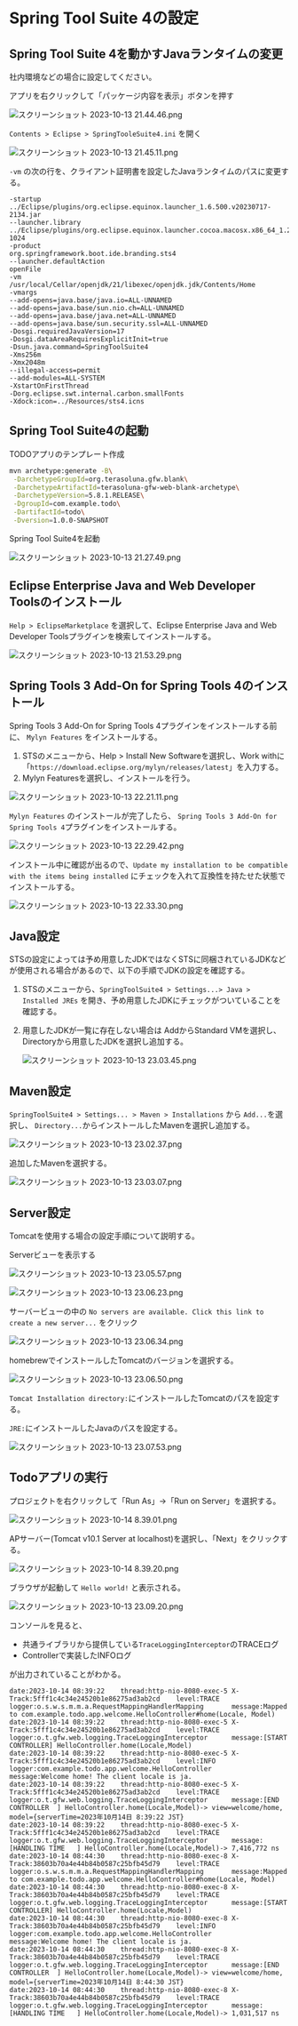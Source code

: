 # Spring Tool Suite 4の設定

## Spring Tool Suite 4を動かすJavaランタイムの変更

社内環境などの場合に設定してください。

アプリを右クリックして「パッケージ内容を表示」ボタンを押す

![スクリーンショット 2023-10-13 21.44.46.png](./スクリーンショット_2023-10-13_21.44.46.png)

`Contents > Eclipse > SpringTooleSuite4.ini` を開く

![スクリーンショット 2023-10-13 21.45.11.png](./スクリーンショット_2023-10-13_21.45.11.png)

`-vm` の次の行を、クライアント証明書を設定したJavaランタイムのパスに変更する。

```text
-startup
../Eclipse/plugins/org.eclipse.equinox.launcher_1.6.500.v20230717-2134.jar
--launcher.library
../Eclipse/plugins/org.eclipse.equinox.launcher.cocoa.macosx.x86_64_1.2.700.v20221108-1024
-product
org.springframework.boot.ide.branding.sts4
--launcher.defaultAction
openFile
-vm
/usr/local/Cellar/openjdk/21/libexec/openjdk.jdk/Contents/Home
-vmargs
--add-opens=java.base/java.io=ALL-UNNAMED
--add-opens=java.base/sun.nio.ch=ALL-UNNAMED
--add-opens=java.base/java.net=ALL-UNNAMED
--add-opens=java.base/sun.security.ssl=ALL-UNNAMED
-Dosgi.requiredJavaVersion=17
-Dosgi.dataAreaRequiresExplicitInit=true
-Dsun.java.command=SpringToolSuite4
-Xms256m
-Xmx2048m
--illegal-access=permit
--add-modules=ALL-SYSTEM
-XstartOnFirstThread
-Dorg.eclipse.swt.internal.carbon.smallFonts
-Xdock:icon=../Resources/sts4.icns
```

## Spring Tool Suite4の起動

TODOアプリのテンプレート作成

```bash
mvn archetype:generate -B\
 -DarchetypeGroupId=org.terasoluna.gfw.blank\
 -DarchetypeArtifactId=terasoluna-gfw-web-blank-archetype\
 -DarchetypeVersion=5.8.1.RELEASE\
 -DgroupId=com.example.todo\
 -DartifactId=todo\
 -Dversion=1.0.0-SNAPSHOT
```

Spring Tool Suite4を起動

![スクリーンショット 2023-10-13 21.27.49.png](./スクリーンショット_2023-10-13_21.27.49.png)

## Eclipse Enterprise Java and Web Developer Toolsのインストール

`Help > EclipseMarketplace` を選択して、Eclipse Enterprise Java and Web Developer Toolsプラグインを検索してインストールする。

![スクリーンショット 2023-10-13 21.53.29.png](./スクリーンショット_2023-10-13_21.53.29.png)

## Spring Tools 3 Add-On for Spring Tools 4のインストール

Spring Tools 3 Add-On for Spring Tools 4プラグインをインストールする前に、 `Mylyn Features` をインストールする。

1. STSのメニューから、Help > Install New Softwareを選択し、Work withに「`https://download.eclipse.org/mylyn/releases/latest`」を入力する。
2. Mylyn Featuresを選択し、インストールを行う。

![スクリーンショット 2023-10-13 22.21.11.png](./スクリーンショット_2023-10-13_22.21.11.png)

`Mylyn Features` のインストールが完了したら、 `Spring Tools 3 Add-On for Spring Tools 4`プラグインをインストールする。

![スクリーンショット 2023-10-13 22.29.42.png](./スクリーンショット_2023-10-13_22.29.42.png)

インストール中に確認が出るので、`Update my installation to be compatible with the items being installed` にチェックを入れて互換性を持たせた状態でインストールする。

![スクリーンショット 2023-10-13 22.33.30.png](./スクリーンショット_2023-10-13_22.33.30.png)

## Java設定

STSの設定によっては予め用意したJDKではなくSTSに同梱されているJDKなどが使用される場合があるので、以下の手順でJDKの設定を確認する。

1. STSのメニューから、`SpringToolSuite4 > Settings...> Java > Installed JREs` を開き、予め用意したJDKにチェックがついていることを確認する。
2. 用意したJDKが一覧に存在しない場合は AddからStandard VMを選択し、Directoryから用意したJDKを選択し追加する。
    
    ![スクリーンショット 2023-10-13 23.03.45.png](./スクリーンショット_2023-10-13_23.03.45.png)
    

## Maven設定

`SpringToolSuite4 > Settings... > Maven > Installations` から `Add...`を選択し、 `Directory...`からインストールしたMavenを選択し追加する。

![スクリーンショット 2023-10-13 23.02.37.png](./スクリーンショット_2023-10-13_23.02.37.png)

追加したMavenを選択する。

![スクリーンショット 2023-10-13 23.03.07.png](./スクリーンショット_2023-10-13_23.03.07.png)

## Server設定

Tomcatを使用する場合の設定手順について説明する。

Serverビューを表示する

![スクリーンショット 2023-10-13 23.05.57.png](./スクリーンショット_2023-10-13_23.05.57.png)

![スクリーンショット 2023-10-13 23.06.23.png](./スクリーンショット_2023-10-13_23.06.23.png)

サーバービューの中の `No servers are available. Click this link to create a new server...` をクリック

![スクリーンショット 2023-10-13 23.06.34.png](./スクリーンショット_2023-10-13_23.06.34.png)

homebrewでインストールしたTomcatのバージョンを選択する。

![スクリーンショット 2023-10-13 23.06.50.png](./スクリーンショット_2023-10-13_23.06.50.png)

`Tomcat Installation directory:`にインストールしたTomcatのパスを設定する。

`JRE:`にインストールしたJavaのパスを設定する。

![スクリーンショット 2023-10-13 23.07.53.png](./スクリーンショット_2023-10-13_23.07.53.png)

## Todoアプリの実行

プロジェクトを右クリックして「Run As」->「Run on Server」を選択する。

![スクリーンショット 2023-10-14 8.39.01.png](./スクリーンショット_2023-10-14_8.39.01.png)

APサーバー(Tomcat v10.1 Server at localhost)を選択し、「Next」をクリックする。

![スクリーンショット 2023-10-14 8.39.20.png](./スクリーンショット_2023-10-14_8.39.20.png)

ブラウザが起動して `Hello world!` と表示される。

![スクリーンショット 2023-10-13 23.09.20.png](./スクリーンショット_2023-10-13_23.09.20.png)

コンソールを見ると、

- 共通ライブラリから提供している`TraceLoggingInterceptor`のTRACEログ
- Controllerで実装したINFOログ

が出力されていることがわかる。

```text
date:2023-10-14 08:39:22	thread:http-nio-8080-exec-5	X-Track:5fff1c4c34e24520b1e86275ad3ab2cd	level:TRACE	logger:o.s.w.s.m.m.a.RequestMappingHandlerMapping      	message:Mapped to com.example.todo.app.welcome.HelloController#home(Locale, Model)
date:2023-10-14 08:39:22	thread:http-nio-8080-exec-5	X-Track:5fff1c4c34e24520b1e86275ad3ab2cd	level:TRACE	logger:o.t.gfw.web.logging.TraceLoggingInterceptor     	message:[START CONTROLLER] HelloController.home(Locale,Model)
date:2023-10-14 08:39:22	thread:http-nio-8080-exec-5	X-Track:5fff1c4c34e24520b1e86275ad3ab2cd	level:INFO 	logger:com.example.todo.app.welcome.HelloController    	message:Welcome home! The client locale is ja.
date:2023-10-14 08:39:22	thread:http-nio-8080-exec-5	X-Track:5fff1c4c34e24520b1e86275ad3ab2cd	level:TRACE	logger:o.t.gfw.web.logging.TraceLoggingInterceptor     	message:[END CONTROLLER  ] HelloController.home(Locale,Model)-> view=welcome/home, model={serverTime=2023年10月14日 8:39:22 JST}
date:2023-10-14 08:39:22	thread:http-nio-8080-exec-5	X-Track:5fff1c4c34e24520b1e86275ad3ab2cd	level:TRACE	logger:o.t.gfw.web.logging.TraceLoggingInterceptor     	message:[HANDLING TIME   ] HelloController.home(Locale,Model)-> 7,416,772 ns
date:2023-10-14 08:44:30	thread:http-nio-8080-exec-8	X-Track:38603b70a4e44b84b0587c25bfb45d79	level:TRACE	logger:o.s.w.s.m.m.a.RequestMappingHandlerMapping      	message:Mapped to com.example.todo.app.welcome.HelloController#home(Locale, Model)
date:2023-10-14 08:44:30	thread:http-nio-8080-exec-8	X-Track:38603b70a4e44b84b0587c25bfb45d79	level:TRACE	logger:o.t.gfw.web.logging.TraceLoggingInterceptor     	message:[START CONTROLLER] HelloController.home(Locale,Model)
date:2023-10-14 08:44:30	thread:http-nio-8080-exec-8	X-Track:38603b70a4e44b84b0587c25bfb45d79	level:INFO 	logger:com.example.todo.app.welcome.HelloController    	message:Welcome home! The client locale is ja.
date:2023-10-14 08:44:30	thread:http-nio-8080-exec-8	X-Track:38603b70a4e44b84b0587c25bfb45d79	level:TRACE	logger:o.t.gfw.web.logging.TraceLoggingInterceptor     	message:[END CONTROLLER  ] HelloController.home(Locale,Model)-> view=welcome/home, model={serverTime=2023年10月14日 8:44:30 JST}
date:2023-10-14 08:44:30	thread:http-nio-8080-exec-8	X-Track:38603b70a4e44b84b0587c25bfb45d79	level:TRACE	logger:o.t.gfw.web.logging.TraceLoggingInterceptor     	message:[HANDLING TIME   ] HelloController.home(Locale,Model)-> 1,031,517 ns
```
